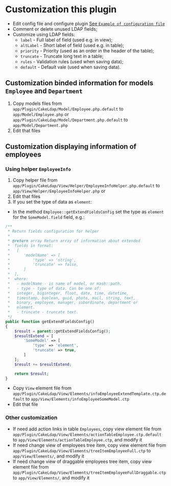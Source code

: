 # Customization this plugin

- Edit config file and configure plugin [See `Example of configuration file`](EXAMPLE_CFG_FILE.md)
- Comment or delete unused LDAP fields;
- Customize using LDAP fields:
  * `label` - Full label of field (used e.g. in view);
  * `altLabel` - Short label of field (used e.g. in table);
  * `priority` - Priority (used as an order in the header of the table);
  * `truncate` - Truncate long text in a table;
  * `rules` - Validation rules (used when saving data);
  * `default` - Default vale (used when saving data).
 
## Customization binded information for models `Employee` and `Department`

1. Copy models files from `app/Plugin/CakeLdap/Model/Employee.php.default` to `app/Model/Employee.php` or
  `app/Plugin/CakeLdap/Model/Department.php.default` to `app/Model/Department.php`
2. Edit that files

## Customization displaying information of employees

### Using helper `EmployeeInfo`

1. Copy helper file from `app/Plugin/CakeLdap/View/Helper/EmployeeInfoHelper.php.default` to `app/View/Helper/EmployeeInfoHelper.php` or
2. Edit that files
3. If you set the type of data as `element`:
- In the method `Employee::getExtendFieldsConfig` set the type as `element` for the `SomeModel.field` field, e.g.:
```php
/**
 * Return fields configuration for helper
 *
 * @return array Return array of information about extended
 *  fields in format:
 *   [
 *      'modelName' => [
 *          'type' => 'string',
 *          'truncate' => false,
 *      ]
 *  ],
 *  where:
 *   - modelName - is name of model, or Hash::path.
 *   - type - type of data. Can be one of:
 *   integer, biginteger, float, date, time, datetime,
 *   timestamp, boolean, guid, photo, mail, string, text,
 *   binary, employee, manager, subordinate, department or
 *   element.
 *   - truncate - truncate text.
 */
public function getExtendFieldsConfig()
{
    $result = parent::getExtendFieldsConfig();
    $resultExtend = [
        'SomeModel' => [
            'type' => 'element',
            'truncate' => true,
        ]
    ];
    $result += $resultExtend;

    return $result;
}
```
- Copy `View` element file from `app/Plugin/CakeLdap/View/Elements/infoEmployeeExtendTemplate.ctp.default` to `app/View/Elements/infoEmployeeSomeModel.ctp`
- Edit that file

### Other customization

- If need add action links in table `Employees`, copy view element file from
  `app/Plugin/CakeLdap/View/Elements/actionTableEmployee.ctp.default` to `app/View/Elements/actionTableEmployee.ctp`,
   and modify it
- If need change view of employees tree item, copy view element file from
  `app/Plugin/CakeLdap/View/Elements/treeItemEmployeeFull.ctp` to `app/View/Elements/`,
  and modify it
- If need change view of draggable employees tree item, copy view element file from
  `app/Plugin/CakeLdap/View/Elements/treeItemEmployeeFullDraggable.ctp` to `app/View/Elements/`,
  and modify it
